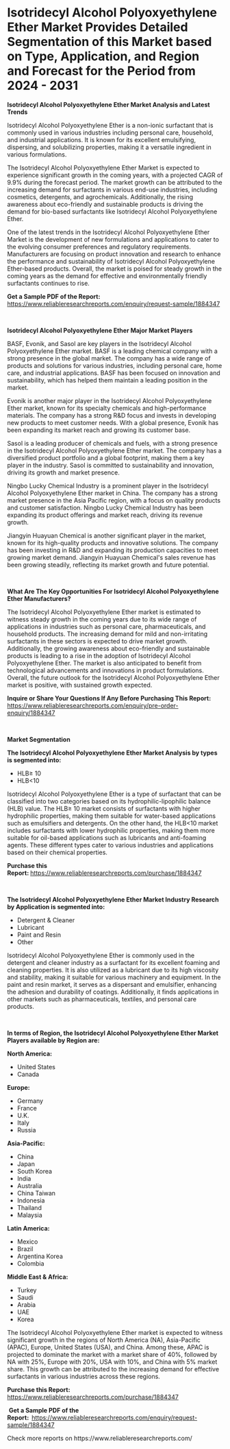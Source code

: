 <p><h1>Isotridecyl Alcohol Polyoxyethylene Ether Market Provides Detailed Segmentation of this Market based on Type, Application, and Region and Forecast for the Period from 2024 - 2031</h1></p><p><strong>Isotridecyl Alcohol Polyoxyethylene Ether Market Analysis and Latest Trends</strong></p>
<p><p>Isotridecyl Alcohol Polyoxyethylene Ether is a non-ionic surfactant that is commonly used in various industries including personal care, household, and industrial applications. It is known for its excellent emulsifying, dispersing, and solubilizing properties, making it a versatile ingredient in various formulations.</p><p>The Isotridecyl Alcohol Polyoxyethylene Ether Market is expected to experience significant growth in the coming years, with a projected CAGR of 9.9% during the forecast period. The market growth can be attributed to the increasing demand for surfactants in various end-use industries, including cosmetics, detergents, and agrochemicals. Additionally, the rising awareness about eco-friendly and sustainable products is driving the demand for bio-based surfactants like Isotridecyl Alcohol Polyoxyethylene Ether.</p><p>One of the latest trends in the Isotridecyl Alcohol Polyoxyethylene Ether Market is the development of new formulations and applications to cater to the evolving consumer preferences and regulatory requirements. Manufacturers are focusing on product innovation and research to enhance the performance and sustainability of Isotridecyl Alcohol Polyoxyethylene Ether-based products. Overall, the market is poised for steady growth in the coming years as the demand for effective and environmentally friendly surfactants continues to rise.</p></p>
<p><strong>Get a Sample PDF of the Report:&nbsp;</strong> <a href="https://www.reliableresearchreports.com/enquiry/request-sample/1884347">https://www.reliableresearchreports.com/enquiry/request-sample/1884347</a></p>
<p>&nbsp;</p>
<p><strong>Isotridecyl Alcohol Polyoxyethylene Ether Major Market Players</strong></p>
<p><p>BASF, Evonik, and Sasol are key players in the Isotridecyl Alcohol Polyoxyethylene Ether market. BASF is a leading chemical company with a strong presence in the global market. The company has a wide range of products and solutions for various industries, including personal care, home care, and industrial applications. BASF has been focused on innovation and sustainability, which has helped them maintain a leading position in the market. </p><p>Evonik is another major player in the Isotridecyl Alcohol Polyoxyethylene Ether market, known for its specialty chemicals and high-performance materials. The company has a strong R&D focus and invests in developing new products to meet customer needs. With a global presence, Evonik has been expanding its market reach and growing its customer base.</p><p>Sasol is a leading producer of chemicals and fuels, with a strong presence in the Isotridecyl Alcohol Polyoxyethylene Ether market. The company has a diversified product portfolio and a global footprint, making them a key player in the industry. Sasol is committed to sustainability and innovation, driving its growth and market presence.</p><p>Ningbo Lucky Chemical Industry is a prominent player in the Isotridecyl Alcohol Polyoxyethylene Ether market in China. The company has a strong market presence in the Asia Pacific region, with a focus on quality products and customer satisfaction. Ningbo Lucky Chemical Industry has been expanding its product offerings and market reach, driving its revenue growth.</p><p>Jiangyin Huayuan Chemical is another significant player in the market, known for its high-quality products and innovative solutions. The company has been investing in R&D and expanding its production capacities to meet growing market demand. Jiangyin Huayuan Chemical's sales revenue has been growing steadily, reflecting its market growth and future potential.</p></p>
<p>&nbsp;</p>
<p><strong>What Are The Key Opportunities For Isotridecyl Alcohol Polyoxyethylene Ether Manufacturers?</strong></p>
<p><p>The Isotridecyl Alcohol Polyoxyethylene Ether market is estimated to witness steady growth in the coming years due to its wide range of applications in industries such as personal care, pharmaceuticals, and household products. The increasing demand for mild and non-irritating surfactants in these sectors is expected to drive market growth. Additionally, the growing awareness about eco-friendly and sustainable products is leading to a rise in the adoption of Isotridecyl Alcohol Polyoxyethylene Ether. The market is also anticipated to benefit from technological advancements and innovations in product formulations. Overall, the future outlook for the Isotridecyl Alcohol Polyoxyethylene Ether market is positive, with sustained growth expected.</p></p>
<p><strong>Inquire or Share Your Questions If Any Before Purchasing This Report:</strong> <a href="https://www.reliableresearchreports.com/enquiry/pre-order-enquiry/1884347">https://www.reliableresearchreports.com/enquiry/pre-order-enquiry/1884347</a></p>
<p>&nbsp;</p>
<p><strong>Market Segmentation</strong></p>
<p><strong>The Isotridecyl Alcohol Polyoxyethylene Ether Market Analysis by types is segmented into:</strong></p>
<p><ul><li>HLB≥ 10</li><li>HLB<10</li></ul></p>
<p><p>Isotridecyl Alcohol Polyoxyethylene Ether is a type of surfactant that can be classified into two categories based on its hydrophilic-lipophilic balance (HLB) value. The HLB≥ 10 market consists of surfactants with higher hydrophilic properties, making them suitable for water-based applications such as emulsifiers and detergents. On the other hand, the HLB<10 market includes surfactants with lower hydrophilic properties, making them more suitable for oil-based applications such as lubricants and anti-foaming agents. These different types cater to various industries and applications based on their chemical properties.</p></p>
<p><strong>Purchase this Report:&nbsp;</strong><a href="https://www.reliableresearchreports.com/purchase/1884347">https://www.reliableresearchreports.com/purchase/1884347</a></p>
<p>&nbsp;</p>
<p><strong>The Isotridecyl Alcohol Polyoxyethylene Ether Market Industry Research by Application is segmented into:</strong></p>
<p><ul><li>Detergent & Cleaner</li><li>Lubricant</li><li>Paint and Resin</li><li>Other</li></ul></p>
<p><p>Isotridecyl Alcohol Polyoxyethylene Ether is commonly used in the detergent and cleaner industry as a surfactant for its excellent foaming and cleaning properties. It is also utilized as a lubricant due to its high viscosity and stability, making it suitable for various machinery and equipment. In the paint and resin market, it serves as a dispersant and emulsifier, enhancing the adhesion and durability of coatings. Additionally, it finds applications in other markets such as pharmaceuticals, textiles, and personal care products.</p></p>
<p>&nbsp;</p>
<p><strong>In terms of Region, the Isotridecyl Alcohol Polyoxyethylene Ether Market Players available by Region are:</strong></p>
<p>
    <p> <strong> North America: </strong>
        <ul>
            <li>United States</li>
            <li>Canada</li>
        </ul>
        </p> 
    <p> <strong> Europe: </strong>
        <ul>
            <li>Germany</li>
            <li>France</li>
            <li>U.K.</li>
            <li>Italy</li>
            <li>Russia</li>
        </ul>
        </p> 
    <p> <strong> Asia-Pacific: </strong>
        <ul>
            <li>China</li>
            <li>Japan</li>
            <li>South Korea</li>
            <li>India</li>
            <li>Australia</li>
            <li>China Taiwan</li>
            <li>Indonesia</li>
            <li>Thailand</li>
            <li>Malaysia</li>
        </ul>
        </p> 
    <p> <strong> Latin America: </strong>
        <ul>
            <li>Mexico</li>
            <li>Brazil</li>
            <li>Argentina Korea</li>
            <li>Colombia</li>
        </ul>
        </p> 
    <p> <strong> Middle East & Africa: </strong>
        <ul>
            <li>Turkey</li>
            <li>Saudi</li>
            <li>Arabia</li>
            <li>UAE</li>
            <li>Korea</li>
        </ul>
    </p>
    </p>
<p><p>The Isotridecyl Alcohol Polyoxyethylene Ether market is expected to witness significant growth in the regions of North America (NA), Asia-Pacific (APAC), Europe, United States (USA), and China. Among these, APAC is projected to dominate the market with a market share of 40%, followed by NA with 25%, Europe with 20%, USA with 10%, and China with 5% market share. This growth can be attributed to the increasing demand for effective surfactants in various industries across these regions.</p></p>
<p><strong>Purchase this Report: </strong><a href="https://www.reliableresearchreports.com/purchase/1884347">https://www.reliableresearchreports.com/purchase/1884347</a></p>
<p>&nbsp;<strong>Get a Sample PDF of the Report:&nbsp;&nbsp;</strong><a href="https://www.reliableresearchreports.com/enquiry/request-sample/1884347">https://www.reliableresearchreports.com/enquiry/request-sample/1884347</a></p>
<p><strong></strong></p>
<p>Check more reports on https://www.reliableresearchreports.com/</p>